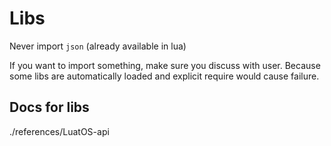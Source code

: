 # Libs

Never import `json` (already available in lua)

If you want to import something, make sure you discuss with user. Because some libs are automatically loaded and explicit require would cause failure.

## Docs for libs

./references/LuatOS-api
